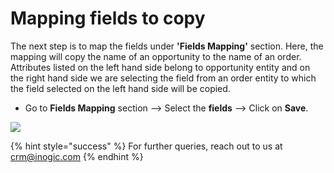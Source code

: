 # Mapping fields to copy

The next step is to map the fields under **'Fields Mapping'** section. Here, the mapping will copy the name of an opportunity to the name of an order. Attributes listed on the left hand side belong to opportunity entity and on the right hand side we are selecting the field from an order entity to which the field selected on the left hand side will be copied.

* Go to **Fields Mapping** section --> Select the **fields** --> Click on **Save**.

![](<../../../.gitbook/assets/C2C Temp\_2 - Copy (1).png>)

{% hint style="success" %}
For further queries, reach out to us at [crm@inogic.com](mailto:crm@inogic.com)
{% endhint %}
